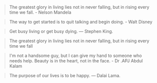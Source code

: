 > The greatest glory in living lies not in never falling, but in rising every time we fall. - Nelson Mandela

> The way to get started is to quit talking and begin doing. - Walt Disney

> Get busy living or get busy dying. — Stephen King.

> The greatest glory in living lies not in never falling, but in rising every time we fall

> I'm not a handsome guy, but I can give my hand to someone who needs help. Beauty is in the heart, not in the face. - Dr .APJ Abdul Kalam

> The purpose of our lives is to be happy. — Dalai Lama.

